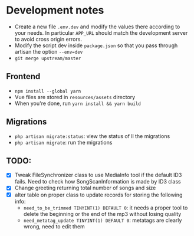 # Development notes

* Create a new file `.env.dev` and modify the values there according to your needs.
In particular `APP_URL` should match the development server to avoid cross origin errors.
* Modify the script dev inside `package.json` so that you pass through artisan the option `--env=dev`
* `git merge upstream/master`

## Frontend

* `npm install --global yarn`
* Vue files are stored in `resources/assets` directory
* When you're done, run `yarn install && yarn build`

## Migrations

* `php artisan migrate:status`: view the status of ll the migrations
* `php artisan migrate`: run the migrations

## TODO:

* [X] Tweak FileSynchronizer class to use MediaInfo tool if the default ID3 fails. Need to
check how SongScanInformation is made by ID3 class
* [X] Change greeting returning total number of songs and size
* [X] alter table on proper class to update records for storing the following info:
  * `need_to_be_trimmed TINYINT(1) DEFAULT 0`: it needs a proper tool to delete the beginning or the end of the mp3 without losing quality
  * `need_metatag_update TINYINT(1) DEFAULT 0`: metatags are clearly wrong, need to edit them
